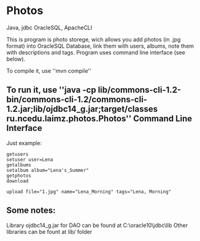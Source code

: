 
Photos
=========

Java, jdbc OracleSQL, ApacheCLI

This is program is photo storege, wich allows you add photos (in .jpg format) into OracleSQL Database, link them with users, albums, note them with descriptions and tags. Program uses command line interface (see below).

To compile it, use ''mvn compile''

To run it, use 
''java -cp lib/commons-cli-1.2-bin/commons-cli-1.2/commons-cli-1.2.jar;lib/ojdbc14_g.jar;target/classes ru.ncedu.laimz.photos.Photos''
Command Line Interface
----------------------

Just example:
```
getusers
setuser user=Lena
getalbums
setalbum album="Lena's_Summer"
getphotos
download

upload file="1.jpg" name="Lena_Morning" tags="Lena, Morning"
```

Some notes:
-----------

Library ojdbc14_g.jar for DAO can be found at C:\oracle10\jdbc\lib
Other libraries can be fount at lib/ folder
